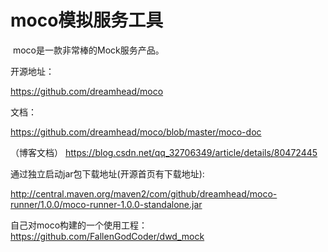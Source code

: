 # moco模拟服务工具

​		moco是一款非常棒的Mock服务产品。

开源地址：

https://github.com/dreamhead/moco

文档：

https://github.com/dreamhead/moco/blob/master/moco-doc

（博客文档） https://blog.csdn.net/qq_32706349/article/details/80472445 

通过独立启动jar包下载地址(开源首页有下载地址):

http://central.maven.org/maven2/com/github/dreamhead/moco-runner/1.0.0/moco-runner-1.0.0-standalone.jar



自己对moco构建的一个使用工程：https://github.com/FallenGodCoder/dwd_mock